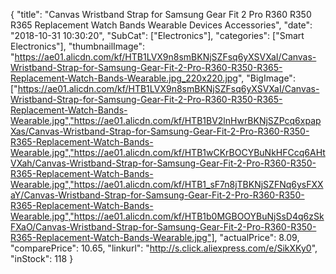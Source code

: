 {
	"title": "Canvas Wristband Strap for Samsung Gear Fit 2 Pro R360 R350 R365 Replacement Watch Bands Wearable Devices Accessories",
	"date": "2018-10-31 10:30:20",
	"SubCat": ["Electronics"],
	"categories": ["Smart Electronics"],
	"thumbnailImage": "https://ae01.alicdn.com/kf/HTB1LVX9n8smBKNjSZFsq6yXSVXaI/Canvas-Wristband-Strap-for-Samsung-Gear-Fit-2-Pro-R360-R350-R365-Replacement-Watch-Bands-Wearable.jpg_220x220.jpg",
	"BigImage": ["https://ae01.alicdn.com/kf/HTB1LVX9n8smBKNjSZFsq6yXSVXaI/Canvas-Wristband-Strap-for-Samsung-Gear-Fit-2-Pro-R360-R350-R365-Replacement-Watch-Bands-Wearable.jpg","https://ae01.alicdn.com/kf/HTB1BV2lnHwrBKNjSZPcq6xpapXas/Canvas-Wristband-Strap-for-Samsung-Gear-Fit-2-Pro-R360-R350-R365-Replacement-Watch-Bands-Wearable.jpg","https://ae01.alicdn.com/kf/HTB1wCKrBOCYBuNkHFCcq6AHtVXah/Canvas-Wristband-Strap-for-Samsung-Gear-Fit-2-Pro-R360-R350-R365-Replacement-Watch-Bands-Wearable.jpg","https://ae01.alicdn.com/kf/HTB1_sF7n8jTBKNjSZFNq6ysFXXaY/Canvas-Wristband-Strap-for-Samsung-Gear-Fit-2-Pro-R360-R350-R365-Replacement-Watch-Bands-Wearable.jpg","https://ae01.alicdn.com/kf/HTB1b0MGBOOYBuNjSsD4q6zSkFXaO/Canvas-Wristband-Strap-for-Samsung-Gear-Fit-2-Pro-R360-R350-R365-Replacement-Watch-Bands-Wearable.jpg"],
	"actualPrice": 8.09,
	"comparePrice": 10.65,
	"linkurl": "http://s.click.aliexpress.com/e/SikXKy0",
	"inStock": 118
}
